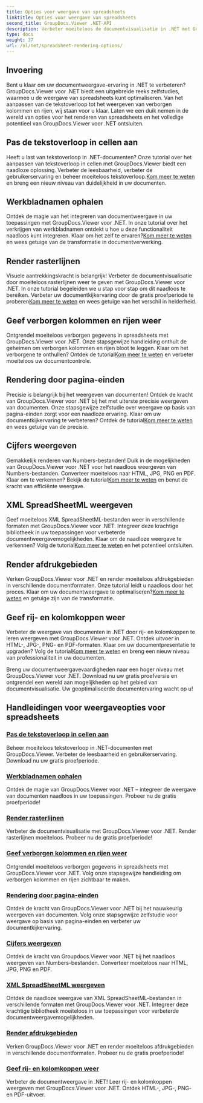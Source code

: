 ```yaml
---
title: Opties voor weergave van spreadsheets
linktitle: Opties voor weergave van spreadsheets
second_title: GroupDocs.Viewer .NET-API
description: Verbeter moeiteloos de documentvisualisatie in .NET met GroupDocs.Viewer-tutorials. Leer hoe u tekstoverloop kunt aanpassen, rasterlijnen kunt weergeven en meer.
type: docs
weight: 37
url: /nl/net/spreadsheet-rendering-options/
---
```

## Invoering

Bent u klaar om uw documentweergave-ervaring in .NET te verbeteren? GroupDocs.Viewer voor .NET biedt een uitgebreide reeks zelfstudies, waarmee u de weergave van spreadsheets kunt optimaliseren. Van het aanpassen van de tekstoverloop tot het weergeven van verborgen kolommen en rijen, wij staan voor u klaar. Laten we een duik nemen in de wereld van opties voor het renderen van spreadsheets en het volledige potentieel van GroupDocs.Viewer voor .NET ontsluiten.

## Pas de tekstoverloop in cellen aan

 Heeft u last van tekstoverloop in .NET-documenten? Onze tutorial over het aanpassen van tekstoverloop in cellen met GroupDocs.Viewer biedt een naadloze oplossing. Verbeter de leesbaarheid, verbeter de gebruikerservaring en beheer moeiteloos tekstoverloop.[Kom meer te weten](./adjust-text-overflow-cells/) en breng een nieuw niveau van duidelijkheid in uw documenten.

## Werkbladnamen ophalen

Ontdek de magie van het integreren van documentweergave in uw toepassingen met GroupDocs.Viewer voor .NET. In onze tutorial over het verkrijgen van werkbladnamen ontdekt u hoe u deze functionaliteit naadloos kunt integreren. Klaar om het zelf te ervaren?[Kom meer te weten](./get-worksheets-names/) en wees getuige van de transformatie in documentverwerking.

## Render rasterlijnen

 Visuele aantrekkingskracht is belangrijk! Verbeter de documentvisualisatie door moeiteloos rasterlijnen weer te geven met GroupDocs.Viewer voor .NET. In onze tutorial begeleiden we u stap voor stap om dit naadloos te bereiken. Verbeter uw documentkijkervaring door de gratis proefperiode te proberen[Kom meer te weten](./render-grid-lines/) en wees getuige van het verschil in helderheid.

## Geef verborgen kolommen en rijen weer

 Ontgrendel moeiteloos verborgen gegevens in spreadsheets met GroupDocs.Viewer voor .NET. Onze stapsgewijze handleiding onthult de geheimen om verborgen kolommen en rijen bloot te leggen. Klaar om het verborgene te onthullen? Ontdek de tutorial[Kom meer te weten](./render-hidden-columns-rows/) en verbeter moeiteloos uw documentcontrole.

## Rendering door pagina-einden

Precisie is belangrijk bij het weergeven van documenten! Ontdek de kracht van GroupDocs.Viewer voor .NET bij het met uiterste precisie weergeven van documenten. Onze stapsgewijze zelfstudie over weergave op basis van pagina-einden zorgt voor een naadloze ervaring. Klaar om uw documentkijkervaring te verbeteren? Ontdek de tutorial[Kom meer te weten](./rendering-by-page-breaks/) en wees getuige van de precisie.

## Cijfers weergeven

 Gemakkelijk renderen van Numbers-bestanden! Duik in de mogelijkheden van GroupDocs.Viewer voor .NET voor het naadloos weergeven van Numbers-bestanden. Converteer moeiteloos naar HTML, JPG, PNG en PDF. Klaar om te verkennen? Bekijk de tutorial[Kom meer te weten](./rendering-numbers/) en benut de kracht van efficiënte weergave.

## XML SpreadSheetML weergeven

 Geef moeiteloos XML SpreadSheetML-bestanden weer in verschillende formaten met GroupDocs.Viewer voor .NET. Integreer deze krachtige bibliotheek in uw toepassingen voor verbeterde documentweergavemogelijkheden. Klaar om de naadloze weergave te verkennen? Volg de tutorial[Kom meer te weten](./rendering-xml-spreadsheetml/) en het potentieel ontsluiten.

## Render afdrukgebieden

Verken GroupDocs.Viewer voor .NET en render moeiteloos afdrukgebieden in verschillende documentformaten. Onze tutorial leidt u naadloos door het proces. Klaar om uw documentweergave te optimaliseren?[Kom meer te weten](./render-print-areas/) en getuige zijn van de transformatie.

## Geef rij- en kolomkoppen weer

 Verbeter de weergave van documenten in .NET door rij- en kolomkoppen te leren weergeven met GroupDocs.Viewer voor .NET. Ontdek uitvoer in HTML-, JPG-, PNG- en PDF-formaten. Klaar om uw documentpresentatie te upgraden? Volg de tutorial[Kom meer te weten](./render-row-column-headings/) en breng een nieuw niveau van professionaliteit in uw documenten.

Breng uw documentweergavevaardigheden naar een hoger niveau met GroupDocs.Viewer voor .NET. Download nu uw gratis proefversie en ontgrendel een wereld aan mogelijkheden op het gebied van documentvisualisatie. Uw geoptimaliseerde documentervaring wacht op u!
## Handleidingen voor weergaveopties voor spreadsheets
### [Pas de tekstoverloop in cellen aan](./adjust-text-overflow-cells/)
Beheer moeiteloos tekstoverloop in .NET-documenten met GroupDocs.Viewer. Verbeter de leesbaarheid en gebruikerservaring. Download nu uw gratis proefperiode.
### [Werkbladnamen ophalen](./get-worksheets-names/)
Ontdek de magie van GroupDocs.Viewer voor .NET – integreer de weergave van documenten naadloos in uw toepassingen. Probeer nu de gratis proefperiode!
### [Render rasterlijnen](./render-grid-lines/)
Verbeter de documentvisualisatie met GroupDocs.Viewer voor .NET. Render rasterlijnen moeiteloos. Probeer nu de gratis proefperiode!
### [Geef verborgen kolommen en rijen weer](./render-hidden-columns-rows/)
Ontgrendel moeiteloos verborgen gegevens in spreadsheets met GroupDocs.Viewer voor .NET. Volg onze stapsgewijze handleiding om verborgen kolommen en rijen zichtbaar te maken.
### [Rendering door pagina-einden](./rendering-by-page-breaks/)
Ontdek de kracht van GroupDocs.Viewer voor .NET bij het nauwkeurig weergeven van documenten. Volg onze stapsgewijze zelfstudie voor weergave op basis van pagina-einden en verbeter uw documentkijkervaring.
### [Cijfers weergeven](./rendering-numbers/)
Ontdek de kracht van Groupdocs.Viewer voor .NET bij het naadloos weergeven van Numbers-bestanden. Converteer moeiteloos naar HTML, JPG, PNG en PDF.
### [XML SpreadSheetML weergeven](./rendering-xml-spreadsheetml/)
Ontdek de naadloze weergave van XML SpreadSheetML-bestanden in verschillende formaten met GroupDocs.Viewer voor .NET. Integreer deze krachtige bibliotheek moeiteloos in uw toepassingen voor verbeterde documentweergavemogelijkheden.
### [Render afdrukgebieden](./render-print-areas/)
Verken GroupDocs.Viewer voor .NET en render moeiteloos afdrukgebieden in verschillende documentformaten. Probeer nu de gratis proefperiode!
### [Geef rij- en kolomkoppen weer](./render-row-column-headings/)
Verbeter de documentweergave in .NET! Leer rij- en kolomkoppen weergeven met GroupDocs.Viewer voor .NET. Ontdek HTML-, JPG-, PNG- en PDF-uitvoer.